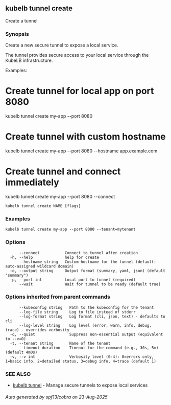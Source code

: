 ## kubelb tunnel create

Create a tunnel

### Synopsis

Create a new secure tunnel to expose a local service.

The tunnel provides secure access to your local service through the KubeLB infrastructure.

Examples:
  # Create tunnel for local app on port 8080
  kubelb tunnel create my-app --port 8080

  # Create tunnel with custom hostname
  kubelb tunnel create my-app --port 8080 --hostname app.example.com

  # Create tunnel and connect immediately
  kubelb tunnel create my-app --port 8080 --connect


```
kubelb tunnel create NAME [flags]
```

### Examples

```
kubelb tunnel create my-app --port 8080 --tenant=mytenant
```

### Options

```
      --connect           Connect to tunnel after creation
  -h, --help              help for create
      --hostname string   Custom hostname for the tunnel (default: auto-assigned wildcard domain)
  -o, --output string     Output format (summary, yaml, json) (default "summary")
  -p, --port int          Local port to tunnel (required)
      --wait              Wait for tunnel to be ready (default true)
```

### Options inherited from parent commands

```
      --kubeconfig string   Path to the kubeconfig for the tenant
      --log-file string     Log to file instead of stderr
      --log-format string   Log format (cli, json, text) - defaults to cli
      --log-level string    Log level (error, warn, info, debug, trace) - overrides verbosity
  -q, --quiet               Suppress non-essential output (equivalent to --v=0)
  -t, --tenant string       Name of the tenant
      --timeout duration    Timeout for the command (e.g., 30s, 5m) (default 4m0s)
  -v, --v int               Verbosity level (0-4): 0=errors only, 1=basic info, 2=detailed status, 3=debug info, 4=trace (default 1)
```

### SEE ALSO

* [kubelb tunnel](kubelb_tunnel.md)	 - Manage secure tunnels to expose local services

###### Auto generated by spf13/cobra on 23-Aug-2025

